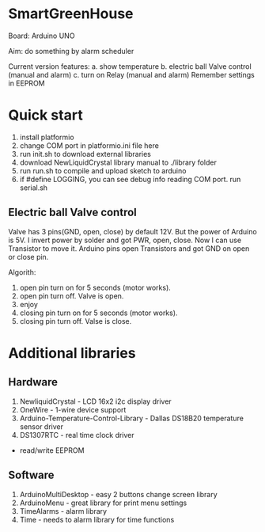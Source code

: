 # SmartGreenHouse

Board: Arduino UNO 

Aim: do something by alarm scheduler

Current version features:
a. show temperature
b. electric ball Valve control (manual and alarm)
c. turn on Relay (manual and alarm)
Remember settings in EEPROM

# Quick start

1. install platformio
2. change COM port in platformio.ini file here
3. run init.sh to download external libraries
4. download NewLiquidCrystal library manual to ./library folder
5. run run.sh to compile and upload sketch to arduino
6. if #define LOGGING, you can see debug info reading COM port. run serial.sh

## Electric ball Valve control

Valve has 3 pins(GND, open, close) by default 12V.
But the power of Arduino is 5V. I invert power by solder and got PWR, open, close. Now I can use Transistor to move it.
Arduino pins open Transistors and got GND on open or close pin.

Algorith:
1. open pin turn on for 5 seconds (motor works).
2. open pin turn off. Valve is open.
3. enjoy
4. closing pin turn on for 5 seconds (motor works).
5. closing pin turn off. Valse is close.


# Additional libraries

## Hardware

1. NewliquidCrystal - LCD 16x2 i2c display driver
2. OneWire - 1-wire device support
3. Arduino-Temperature-Control-Library - Dallas DS18B20 temperature sensor driver
4. DS1307RTC - real time clock driver

+ read/write EEPROM

## Software

1. ArduinoMultiDesktop - easy 2 buttons change screen library
2. ArduinoMenu - great library for print menu settings
3. TimeAlarms - alarm library
4. Time - needs to alarm library for time functions
